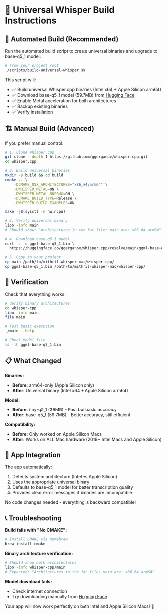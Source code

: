 # 🔧 **Universal Whisper Build Instructions**

## 🚀 **Automated Build (Recommended)**

Run the automated build script to create universal binaries and upgrade to base-q5_1 model:

```bash
# From your project root
./scripts/build-universal-whisper.sh
```

This script will:
- ✅ Build universal Whisper.cpp binaries (Intel x64 + Apple Silicon arm64)
- ✅ Download base-q5_1 model (59.7MB) from [Hugging Face](https://huggingface.co/ggerganov/whisper.cpp/blob/main/ggml-base-q5_1.bin)
- ✅ Enable Metal acceleration for both architectures
- ✅ Backup existing binaries
- ✅ Verify installation

## 🏗️ **Manual Build (Advanced)**

If you prefer manual control:

```bash
# 1. Clone Whisper.cpp
git clone --depth 1 https://github.com/ggerganov/whisper.cpp.git
cd whisper.cpp

# 2. Build universal binaries
mkdir -p build && cd build
cmake .. \
    -DCMAKE_OSX_ARCHITECTURES="x86_64;arm64" \
    -DWHISPER_METAL=ON \
    -DWHISPER_METAL_NDEBUG=ON \
    -DCMAKE_BUILD_TYPE=Release \
    -DWHISPER_BUILD_EXAMPLES=ON

make -j$(sysctl -n hw.ncpu)

# 3. Verify universal binary
lipo -info main
# Should show: "Architectures in the fat file: main are: x86_64 arm64"

# 4. Download base-q5_1 model
curl -L -o ggml-base-q5_1.bin \
  https://huggingface.co/ggerganov/whisper.cpp/resolve/main/ggml-base-q5_1.bin

# 5. Copy to your project
cp main /path/to/mithril-whisper-mac/whisper-cpp/
cp ggml-base-q5_1.bin /path/to/mithril-whisper-mac/whisper-cpp/
```

## 🧪 **Verification**

Check that everything works:

```bash
# Verify binary architectures
cd whisper-cpp
lipo -info main
file main

# Test basic execution
./main --help

# Check model file
ls -lh ggml-base-q5_1.bin
```

## 📋 **What Changed**

**Binaries:**
- **Before**: arm64-only (Apple Silicon only)
- **After**: Universal binary (Intel x64 + Apple Silicon arm64)

**Model:**
- **Before**: tiny-q5_1 (39MB) - Fast but basic accuracy
- **After**: base-q5_1 (59.7MB) - Better accuracy, still efficient

**Compatibility:**
- **Before**: Only worked on Apple Silicon Macs
- **After**: Works on ALL Mac hardware (2019+ Intel Macs and Apple Silicon)

## 🔄 **App Integration**

The app automatically:
1. Detects system architecture (Intel vs Apple Silicon)
2. Uses the appropriate universal binary
3. Defaults to base-q5_1 model for better transcription quality
4. Provides clear error messages if binaries are incompatible

No code changes needed - everything is backward compatible!

## 📞 **Troubleshooting**

**Build fails with "No CMAKE":**
```bash
# Install CMAKE via Homebrew
brew install cmake
```

**Binary architecture verification:**
```bash
# Should show both architectures
lipo -info whisper-cpp/main
# Expected: "Architectures in the fat file: main are: x86_64 arm64"
```

**Model download fails:**
- Check internet connection
- Try downloading manually from [Hugging Face](https://huggingface.co/ggerganov/whisper.cpp/blob/main/ggml-base-q5_1.bin)

Your app will now work perfectly on both Intel and Apple Silicon Macs! 🎉

